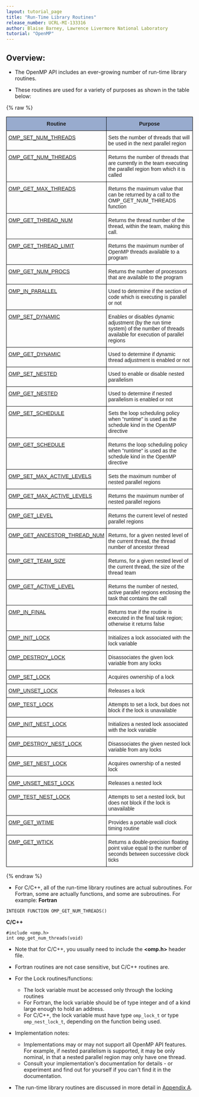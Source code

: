 ```yaml
---
layout: tutorial_page
title: "Run-Time Library Routines"
release_number: UCRL-MI-133316
author: Blaise Barney, Lawrence Livermore National Laboratory
tutorial: "OpenMP"
---
```


## Overview:

* The OpenMP API includes an ever-growing number of run-time library routines.

* These routines are used for a variety of purposes as shown in the table below:

{% raw %}<style type="text/css">
.tg  {border-collapse:collapse;border-spacing:0;}
.tg td{border-color:black;border-style:solid;border-width:1px;font-family:Arial, sans-serif;font-size:14px;
  overflow:hidden;padding:10px 5px;word-break:normal;}
.tg th{border-color:black;border-style:solid;border-width:1px;font-family:Arial, sans-serif;font-size:14px;
  font-weight:normal;overflow:hidden;padding:10px 5px;word-break:normal;}
.tg .tg-xq0d{background-color:#98ABCE;font-weight:bold;text-align:center;vertical-align:top}
.tg .tg-875e{color:#339;text-align:left;text-decoration:underline;vertical-align:top}
.tg .tg-0lax{text-align:left;vertical-align:top}
</style>
<table class="tg">
<thead>
  <tr>
    <th class="tg-xq0d"><span style="background-color:#98ABCE">Routine</span></th>
    <th class="tg-xq0d"><span style="background-color:#98ABCE">Purpose</span></th>
  </tr>
</thead>
<tbody>
  <tr>
    <td class="tg-875e"><a href="https://hpc-tutorials.llnl.gov/openmp/omp_set_num_threads/">OMP_SET_NUM_THREADS</a></td>
    <td class="tg-0lax">Sets the number of threads that will be used in the next parallel region</td>
  </tr>
  <tr>
    <td class="tg-875e"><a href="https://hpc-tutorials.llnl.gov/openmp/omp_get_num_threads/" target="_blank" rel="noopener noreferrer">OMP_GET_NUM_THREADS</a></td>
    <td class="tg-0lax">Returns the number of threads that are currently in the team executing the parallel region from which it is called</td>
  </tr>
  <tr>
    <td class="tg-875e"><a href="https://hpc-tutorials.llnl.gov/openmp/omp_get_max_threads/" target="_blank" rel="noopener noreferrer">OMP_GET_MAX_THREADS</a></td>
    <td class="tg-0lax">Returns the maximum value that can be returned by a call to the OMP_GET_NUM_THREADS function</td>
  </tr>
  <tr>
    <td class="tg-875e"><a href="https://hpc-tutorials.llnl.gov/openmp/omp_get_thread_num/" target="_blank" rel="noopener noreferrer">OMP_GET_THREAD_NUM</a></td>
    <td class="tg-0lax">Returns the thread number of the thread, within the team, making this call.</td>
  </tr>
  <tr>
    <td class="tg-875e"><a href="https://hpc-tutorials.llnl.gov/openmp/omp_get_thread_limit/" target="_blank" rel="noopener noreferrer">OMP_GET_THREAD_LIMIT</a></td>
    <td class="tg-0lax">Returns the maximum number of OpenMP threads available to a program</td>
  </tr>
  <tr>
    <td class="tg-875e"><a href="https://hpc-tutorials.llnl.gov/openmp/omp_get_num_procs/" target="_blank" rel="noopener noreferrer">OMP_GET_NUM_PROCS</a></td>
    <td class="tg-0lax">Returns the number of processors that are available to the program</td>
  </tr>
  <tr>
    <td class="tg-875e"><a href="https://hpc-tutorials.llnl.gov/openmp/omp_in_parallel/" target="_blank" rel="noopener noreferrer">OMP_IN_PARALLEL</a></td>
    <td class="tg-0lax">Used to determine if the section of code which is executing is parallel or not</td>
  </tr>
  <tr>
    <td class="tg-875e"><a href="https://hpc-tutorials.llnl.gov/openmp/omp_set_dynamic/" target="_blank" rel="noopener noreferrer">OMP_SET_DYNAMIC</a></td>
    <td class="tg-0lax">Enables or disables dynamic adjustment (by the run time system) of the number of threads available for execution of parallel regions</td>
  </tr>
  <tr>
    <td class="tg-875e"><a href="https://hpc-tutorials.llnl.gov/openmp/omp_get_dynamic/" target="_blank" rel="noopener noreferrer">OMP_GET_DYNAMIC</a></td>
    <td class="tg-0lax">Used to determine if dynamic thread adjustment is enabled or not</td>
  </tr>
  <tr>
    <td class="tg-875e"><a href="https://hpc-tutorials.llnl.gov/openmp/omp_set_nested/" target="_blank" rel="noopener noreferrer">OMP_SET_NESTED</a></td>
    <td class="tg-0lax">Used to enable or disable nested parallelism</td>
  </tr>
  <tr>
    <td class="tg-875e"><a href="https://hpc-tutorials.llnl.gov/openmp/omp_get_nested/" target="_blank" rel="noopener noreferrer">OMP_GET_NESTED</a></td>
    <td class="tg-0lax">Used to determine if nested parallelism is enabled or not</td>
  </tr>
  <tr>
    <td class="tg-875e"><a href="https://hpc-tutorials.llnl.gov/openmp/omp_set_schedule/" target="_blank" rel="noopener noreferrer">OMP_SET_SCHEDULE</a></td>
    <td class="tg-0lax">Sets the loop scheduling policy when "runtime" is used as the schedule kind in the OpenMP directive</td>
  </tr>
  <tr>
    <td class="tg-875e"><a href="https://hpc-tutorials.llnl.gov/openmp/omp_get_schedule/" target="_blank" rel="noopener noreferrer">OMP_GET_SCHEDULE</a></td>
    <td class="tg-0lax">Returns the loop scheduling policy when "runtime" is used as the schedule kind in the OpenMP directive</td>
  </tr>
  <tr>
    <td class="tg-875e"><a href="https://hpc-tutorials.llnl.gov/openmp/omp_set_max_active_levels/" target="_blank" rel="noopener noreferrer">OMP_SET_MAX_ACTIVE_LEVELS</a></td>
    <td class="tg-0lax">Sets the maximum number of nested parallel regions</td>
  </tr>
  <tr>
    <td class="tg-875e"><a href="https://hpc-tutorials.llnl.gov/openmp/omp_get_max_active_levels/" target="_blank" rel="noopener noreferrer">OMP_GET_MAX_ACTIVE_LEVELS</a></td>
    <td class="tg-0lax">Returns the maximum number of nested parallel regions</td>
  </tr>
  <tr>
    <td class="tg-875e"><a href="https://hpc-tutorials.llnl.gov/openmp/omp_get_level/" target="_blank" rel="noopener noreferrer">OMP_GET_LEVEL</a></td>
    <td class="tg-0lax">Returns the current level of nested parallel regions</td>
  </tr>
  <tr>
    <td class="tg-875e"><a href="https://hpc-tutorials.llnl.gov/openmp/omp_get_ancestor_thread_num/" target="_blank" rel="noopener noreferrer">OMP_GET_ANCESTOR_THREAD_NUM</a></td>
    <td class="tg-0lax">Returns, for a given nested level of the current thread, the thread number of ancestor thread</td>
  </tr>
  <tr>
    <td class="tg-875e"><a href="https://hpc-tutorials.llnl.gov/openmp/omp_get_team_size/" target="_blank" rel="noopener noreferrer">OMP_GET_TEAM_SIZE</a></td>
    <td class="tg-0lax">Returns, for a given nested level of the current thread, the size of the thread team</td>
  </tr>
  <tr>
    <td class="tg-875e"><a href="https://hpc-tutorials.llnl.gov/openmp/omp_get_active_level/" target="_blank" rel="noopener noreferrer">OMP_GET_ACTIVE_LEVEL</a></td>
    <td class="tg-0lax">Returns the number of nested, active parallel regions enclosing the task that contains the call</td>
  </tr>
  <tr>
    <td class="tg-875e"><a href="https://hpc-tutorials.llnl.gov/openmp/omp_in_final/" target="_blank" rel="noopener noreferrer">OMP_IN_FINAL</a></td>
    <td class="tg-0lax">Returns true if the routine is executed in the final task region; otherwise it returns false</td>
  </tr>
  <tr>
    <td class="tg-875e"><a href="https://hpc-tutorials.llnl.gov/openmp/omp_init_lock/" target="_blank" rel="noopener noreferrer">OMP_INIT_LOCK</a></td>
    <td class="tg-0lax">Initializes a lock associated with the lock variable</td>
  </tr>
  <tr>
    <td class="tg-875e"><a href="https://hpc-tutorials.llnl.gov/openmp/omp_destroy_lock/" target="_blank" rel="noopener noreferrer">OMP_DESTROY_LOCK</a></td>
    <td class="tg-0lax">Disassociates the given lock variable from any locks</td>
  </tr>
  <tr>
    <td class="tg-875e"><a href="https://hpc-tutorials.llnl.gov/openmp/omp_set_lock/" target="_blank" rel="noopener noreferrer">OMP_SET_LOCK</a></td>
    <td class="tg-0lax">Acquires ownership of a lock</td>
  </tr>
  <tr>
    <td class="tg-875e"><a href="https://hpc-tutorials.llnl.gov/openmp/omp_unset_lock/" target="_blank" rel="noopener noreferrer">OMP_UNSET_LOCK</a></td>
    <td class="tg-0lax">Releases a lock</td>
  </tr>
  <tr>
    <td class="tg-875e"><a href="https://hpc-tutorials.llnl.gov/openmp/omp_test_lock/" target="_blank" rel="noopener noreferrer">OMP_TEST_LOCK</a></td>
    <td class="tg-0lax">Attempts to set a lock, but does not block if the lock is unavailable</td>
  </tr>
  <tr>
    <td class="tg-875e"><a href="https://hpc-tutorials.llnl.gov/openmp/omp_init_lock/" target="_blank" rel="noopener noreferrer">OMP_INIT_NEST_LOCK</a></td>
    <td class="tg-0lax">Initializes a nested lock associated with the lock variable</td>
  </tr>
  <tr>
    <td class="tg-875e"><a href="https://hpc-tutorials.llnl.gov/openmp/omp_destroy_lock/" target="_blank" rel="noopener noreferrer">OMP_DESTROY_NEST_LOCK</a></td>
    <td class="tg-0lax">Disassociates the given nested lock variable from any locks</td>
  </tr>
  <tr>
    <td class="tg-875e"><a href="https://hpc-tutorials.llnl.gov/openmp/omp_set_lock/" target="_blank" rel="noopener noreferrer">OMP_SET_NEST_LOCK</a></td>
    <td class="tg-0lax">Acquires ownership of a nested lock</td>
  </tr>
  <tr>
    <td class="tg-875e"><a href="https://hpc-tutorials.llnl.gov/openmp/omp_unset_lock/" target="_blank" rel="noopener noreferrer">OMP_UNSET_NEST_LOCK</a></td>
    <td class="tg-0lax">Releases a nested lock</td>
  </tr>
  <tr>
    <td class="tg-875e"><a href="https://hpc-tutorials.llnl.gov/openmp/omp_test_lock/" target="_blank" rel="noopener noreferrer">OMP_TEST_NEST_LOCK</a></td>
    <td class="tg-0lax">Attempts to set a nested lock, but does not block if the lock is unavailable</td>
  </tr>
  <tr>
    <td class="tg-875e"><a href="https://hpc-tutorials.llnl.gov/openmp/omp_get_wtime/" target="_blank" rel="noopener noreferrer">OMP_GET_WTIME</a></td>
    <td class="tg-0lax">Provides a portable wall clock timing routine</td>
  </tr>
  <tr>
    <td class="tg-875e"><a href="https://hpc-tutorials.llnl.gov/openmp/omp_get_wtick/" target="_blank" rel="noopener noreferrer">OMP_GET_WTICK</a></td>
    <td class="tg-0lax">Returns a double-precision floating point value equal to the number of seconds between successive clock ticks</td>
  </tr>
</tbody>
</table>
{% endraw %}

* For C/C++, all of the run-time library routines are actual subroutines. For Fortran, some are actually functions, and some are subroutines. For example:
**Fortran**
```
INTEGER FUNCTION OMP_GET_NUM_THREADS()
```

**C/C++**
```
#include <omp.h>
int omp_get_num_threads(void)
```

* Note that for C/C++, you usually need to include the **<omp.h>** header file.

* Fortran routines are not case sensitive, but C/C++ routines are.

* For the Lock routines/functions:
  * The lock variable must be accessed only through the locking routines
  * For Fortran, the lock variable should be of type integer and of a kind large enough to hold an address.
  * For C/C++, the lock variable must have type `omp_lock_t` or type `omp_nest_lock_t`, depending on the function being used.

* Implementation notes:
  * Implementations may or may not support all OpenMP API features. For example, if nested parallelism is supported, it may be only nominal, in that a nested parallel region may only have one thread.
  * Consult your implementation's documentation for details - or experiment and find out for yourself if you can't find it in the documentation.

* The run-time library routines are discussed in more detail in [Appendix A](appendix_a).
